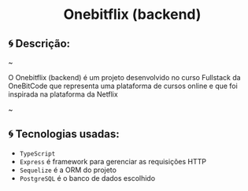 
### <h1 align="center">Onebitflix (backend)</h1>


### <h2>:cyclone: Descrição:</h2>

~<p>O Onebitflix (backend) é um projeto desenvolvido no curso Fullstack da OneBitCode que representa uma plataforma de cursos online e
que foi inspirada na plataforma da Netflix</p>~


#### <h2>:cyclone: Tecnologias usadas:</h2>

<ul>
  <li><code>TypeScript</code></li>
  <li><code>Express</code> é framework para gerenciar as requisições HTTP</li>
  <li><code>Sequelize</code> é a ORM do projeto</li>
  <li><code>PostgreSQL</code> é o banco de dados escolhido</li>
</ul>
